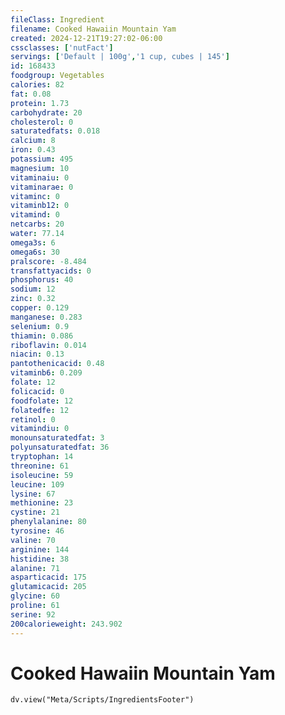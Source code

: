 ```yaml
---
fileClass: Ingredient
filename: Cooked Hawaiin Mountain Yam
created: 2024-12-21T19:27:02-06:00
cssclasses: ['nutFact']
servings: ['Default | 100g','1 cup, cubes | 145']
id: 168433
foodgroup: Vegetables
calories: 82
fat: 0.08
protein: 1.73
carbohydrate: 20
cholesterol: 0
saturatedfats: 0.018
calcium: 8
iron: 0.43
potassium: 495
magnesium: 10
vitaminaiu: 0
vitaminarae: 0
vitaminc: 0
vitaminb12: 0
vitamind: 0
netcarbs: 20
water: 77.14
omega3s: 6
omega6s: 30
pralscore: -8.484
transfattyacids: 0
phosphorus: 40
sodium: 12
zinc: 0.32
copper: 0.129
manganese: 0.283
selenium: 0.9
thiamin: 0.086
riboflavin: 0.014
niacin: 0.13
pantothenicacid: 0.48
vitaminb6: 0.209
folate: 12
folicacid: 0
foodfolate: 12
folatedfe: 12
retinol: 0
vitamindiu: 0
monounsaturatedfat: 3
polyunsaturatedfat: 36
tryptophan: 14
threonine: 61
isoleucine: 59
leucine: 109
lysine: 67
methionine: 23
cystine: 21
phenylalanine: 80
tyrosine: 46
valine: 70
arginine: 144
histidine: 38
alanine: 71
asparticacid: 175
glutamicacid: 205
glycine: 60
proline: 61
serine: 92
200calorieweight: 243.902
---
```


# Cooked Hawaiin Mountain Yam

```dataviewjs
dv.view("Meta/Scripts/IngredientsFooter")
```